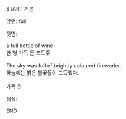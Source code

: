 START
기본

앞면:
full


뒷면:
<div>a full bottle of wine </div><div>한 병 가득 든 포도주</div><div><br></div><div><div>The sky was full of brightly coloured fireworks. </div><div>하늘에는 밝은 불꽃들이 그득했다.</div></div><div><br></div><div>가득 찬</div>


해석:
<!--ID: 1746614453975-->
END